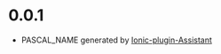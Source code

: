 # 0.0.1
- PASCAL_NAME generated by [Ionic-plugin-Assistant](https://github.com/Bengejd/Ionic-Plugin-Assistant)
